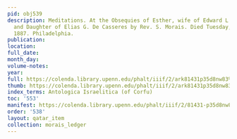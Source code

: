 ```yaml
---
pid: obj539
description: Meditations. At the Obsequies of Esther, wife of Edward L. Rothschild,
  and Daughter of Elias G. De Casseres by Rev. S. Morais. Died Tuesday, January 25,
  1887. Philadelphia.
publication:
location:
full_date:
month_day:
volume-notes:
year:
full: https://colenda.library.upenn.edu/phalt/iiif/2/ark81431p35d8nw83%2FSHA256E-s5040994--ce0a703abec3021eee1aff7fd68eaaaf87eae15fbbdbe4175bfbccac1409f011.jpeg/full/3500,/0/default.jpg
thumb: https://colenda.library.upenn.edu/phalt/iiif/2/ark81431p35d8nw83%2FSHA256E-s5040994--ce0a703abec3021eee1aff7fd68eaaaf87eae15fbbdbe4175bfbccac1409f011.jpeg/full/!200,200/0/default.jpg
index_terms: Antologica Israelitica (of Corfu)
toc: '553'
manifest: https://colenda.library.upenn.edu/phalt/iiif/2/81431-p35d8nw83/manifest
order: '538'
layout: qatar_item
collection: morais_ledger
---
```

